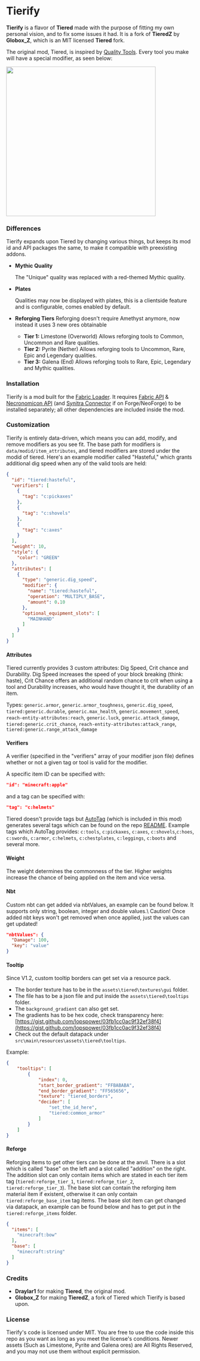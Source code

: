 # Tierify

**Tierify** is a flavor of **Tiered** made with the purpose of fitting my own personal vision, and to fix some issues it had. It is a fork of **TieredZ** by **Globox_Z**, which is an MIT licensed **Tiered** fork.

The original mod, Tiered, is inspired by [Quality Tools](https://www.curseforge.com/minecraft/mc-mods/quality-tools). Every tool you make will have a special modifier, as seen below:

<img src="resources/legendary_chestplate.png" width="400">

### Differences
Tierify expands upon Tiered by changing various things, but keeps its mod id and API packages the same, to make it compatible with preexisting addons.

- **Mythic Quality**
  
  The "Unique" quality was replaced with a red-themed Mythic quality.
- **Plates**
  
  Qualities may now be displayed with plates, this is a clientside feature and is configurable, comes enabled by default.
  
- **Reforging Tiers**
  Reforging doesn't require Amethyst anymore, now instead it uses 3 new ores obtainable
  - **Tier 1:** Limestone (Overworld)
    Allows reforging tools to Common, Uncommon and Rare qualities.
  - **Tier 2:** Pyrite (Nether)
    Allows reforging tools to Uncommon, Rare, Epic and Legendary qualities.
  - **Tier 3:** Galena (End)
    Allows reforging tools to Rare, Epic, Legendary and Mythic qualities.

### Installation
Tierify is a mod built for the [Fabric Loader](https://fabricmc.net/). It requires [Fabric API](https://www.curseforge.com/minecraft/mc-mods/fabric-api) & [Necronomicon API](https://www.curseforge.com/minecraft/mc-mods/necronomicon) (and [Synitra Connector](https://www.curseforge.com/minecraft/mc-mods/sinytra-connector) if on Forge/NeoForge) to be installed separately; all other dependencies are included inside the mod.

### Customization

Tierify is entirely data-driven, which means you can add, modify, and remove modifiers as you see fit. The base path for modifiers is `data/modid/item_attributes`, and tiered modifiers are stored under the modid of tiered. Here's an example modifier called "Hasteful," which grants additional dig speed when any of the valid tools are held:
```json
{
  "id": "tiered:hasteful",
  "verifiers": [
    {
      "tag": "c:pickaxes"
    },
    {
      "tag": "c:shovels"
    },
    {
      "tag": "c:axes"
    }
  ],
  "weight": 10,
  "style": {
    "color": "GREEN"
  },
  "attributes": [
    {
      "type": "generic.dig_speed",
      "modifier": {
        "name": "tiered:hasteful",
        "operation": "MULTIPLY_BASE",
        "amount": 0.10
      },
      "optional_equipment_slots": [
        "MAINHAND"
      ]
    }
  ]
}
```

#### Attributes

Tiered currently provides 3 custom attributes: Dig Speed, Crit chance and Durability. Dig Speed increases the speed of your block breaking (think: haste), Crit Chance offers an additional random chance to crit when using a tool and Durability increases, who would have thought it, the durability of an item.

Types: `generic.armor`, `generic.armor_toughness`, `generic.dig_speed`, `tiered:generic.durable`, `generic.max_health`, `generic.movement_speed`, `reach-entity-attributes:reach`, `generic.luck`, `generic.attack_damage`, `tiered:generic.crit_chance`, `reach-entity-attributes:attack_range`, `tiered:generic.range_attack_damage`

#### Verifiers

A verifier (specified in the "verifiers" array of your modifier json file) defines whether or not a given tag or tool is valid for the modifier. 

A specific item ID can be specified with:
```json
"id": "minecraft:apple"
```

and a tag can be specified with:
```json
"tag": "c:helmets"
```

Tiered doesn't provide tags but [AutoTag](https://github.com/apace100/autotag) (which is included in this mod) generates several tags which can be found on the repo [README](https://github.com/apace100/autotag#readme).
Example tags which AutoTag provides: `c:tools`, `c:pickaxes`, `c:axes`, `c:shovels`,`c:hoes`, `c:swords`, `c:armor`, `c:helmets`, `c:chestplates`, `c:leggings`, `c:boots` and several more.

#### Weight

The weight determines the commonness of the tier. Higher weights increase the chance of being applied on the item and vice versa.

#### Nbt

Custom nbt can get added via nbtValues, an example can be found below. It supports only string, boolean, integer and double values.\ 
Caution! Once added nbt keys won't get removed when once applied, just the values can get updated!

```json
"nbtValues": {
  "Damage": 100,
  "key": "value"
}
```

#### Tooltip
Since V1.2, custom tooltip borders can get set via a resource pack.
- The border texture has to be in the `assets\tiered\textures\gui` folder.
- The file has to be a json file and put inside the `assets\tiered\tooltips` folder.
- The `background_gradient` can also get set.
- The gradients has to be hex code, check transparency here: [https://gist.github.com/lopspower/03fb1cc0ac9f32ef38f4](https://gist.github.com/lopspower/03fb1cc0ac9f32ef38f4)
- Check out the default datapack under `src\main\resources\assets\tiered\tooltips`.

Example:
```json
{ 
    "tooltips": [
        {
            "index": 0,
            "start_border_gradient": "FFBABABA",
            "end_border_gradient": "FF565656",
            "texture": "tiered_borders",
            "decider": [
                "set_the_id_here",
                "tiered:common_armor"
            ]
        }
    ]
}
```

#### Reforge

Reforging items to get other tiers can be done at the anvil. There is a slot which is called "base" on the left and a slot called "addition" on the right.
The addition slot can only contain items which are stated in each tier item tag (`tiered:reforge_tier_1`, `tiered:reforge_tier_2`, `tiered:reforge_tier_3`). The base slot can contain the reforging item material item if existent, otherwise it can only contain `tiered:reforge_base_item` tag items. The base slot item can get changed via datapack, an example can be found below and has to get put in the `tiered:reforge_items` folder.

```json
{
  "items": [
    "minecraft:bow"
  ],
  "base": [
    "minecraft:string"
  ]
}
```

### Credits
- **Draylar1** for making **Tiered**, the original mod.
- **Globox_Z** for making **TieredZ**, a fork of Tiered which Tierify is based upon.

### License
Tierify's code is licensed under MIT. You are free to use the code inside this repo as you want as long as you meet the license's conditions.
Newer assets (Such as Limestone, Pyrite and Galena ores) are All Rights Reserved, and you may not use them without explicit permission.
